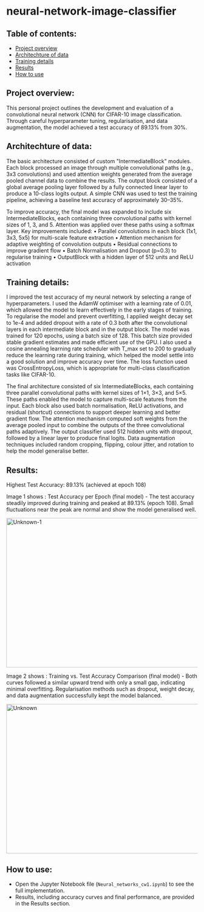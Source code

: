 # neural-network-image-classifier

## Table of contents:
- [Project overview](#project-overview)
- [Architechture of data](#architechture-of-data)
- [Training details](#training-details)
- [Results](#results)
- [How to use](#how-to-use)

## Project overview:

This personal project outlines the development and evaluation of a convolutional neural network (CNN) for CIFAR-10 image classification. Through careful hyperparameter tuning, regularisation, and data augmentation, the model achieved a test accuracy of 89.13% from 30%.

## Architechture of data: 
The basic architecture consisted of custom "IntermediateBlock" modules. Each block processed an image through multiple convolutional paths (e.g., 3x3 convolutions) and used attention weights generated from the average pooled channel data to combine the results. The output block consisted of a global average pooling layer followed by a fully connected linear layer to produce a 10-class logits output.
A simple CNN was used to test the training pipeline, achieving a baseline test accuracy of approximately 30–35%.

To improve accuracy, the final model was expanded to include six IntermediateBlocks, each containing three convolutional paths with kernel sizes of 1, 3, and 5. Attention was applied over these paths using a softmax layer. Key improvements included:
• Parallel convolutions in each block (1x1, 3x3, 5x5) for multi-scale feature extraction
• Attention mechanism for adaptive weighting of convolution outputs
• Residual connections to improve gradient flow
• Batch Normalisation and Dropout (p=0.3) to regularise training
• OutputBlock with a hidden layer of 512 units and ReLU activation

## Training details:
I improved the test accuracy of my neural network by  selecting a range of hyperparameters. I used the AdamW optimiser with a learning rate of 0.01, which allowed the
model to learn effectively in the early stages of training. To regularise the model and prevent overfitting, I applied weight decay set to 1e-4 and added dropout with a rate of 0.3 both after the convolutional layers in each intermediate block and in the output block. The model was trained for 120 epochs, using a batch size of 128. This batch size provided stable
gradient estimates and made efficient use of the GPU. I also used a cosine annealing learning rate scheduler with T_max set to 200 to gradually reduce the learning rate during training, which helped the model settle into a good solution and improve accuracy over time. The loss function used was CrossEntropyLoss, which is appropriate for multi-class classification tasks like CIFAR-10.

The final architecture consisted of six IntermediateBlocks, each containing three parallel convolutional paths with kernel sizes of 1×1, 3×3, and 5×5. These paths enabled
the model to capture multi-scale features from the input. Each block also used batch normalisation, ReLU activations, and residual (shortcut) connections to support deeper learning
and better gradient flow. The attention mechanism computed soft weights from the average pooled input to combine the outputs of the three convolutional paths adaptively.
The output classifier used 512 hidden units with dropout, followed by a linear layer to produce final logits. Data augmentation techniques included random cropping, flipping, colour jitter, and rotation to help the model generalise better.

## Results:
Highest Test Accuracy: 89.13% (achieved at epoch 108)

Image 1 shows : Test Accuracy per Epoch (final model) - The test accuracy steadily improved during training and peaked at 89.13% (epoch 108). Small fluctuations near the peak are normal and show the model generalised well.

<img width="849" height="393" alt="Unknown-1" src="https://github.com/user-attachments/assets/d18db7f5-2353-49c8-9541-6e4c2cc457e6" />

Image 2 shows : Training vs. Test Accuracy Comparison (final model) - Both curves followed a similar upward trend with only a small gap, indicating minimal overfitting. Regularisation methods such as dropout, weight decay, and data augmentation successfully kept the model balanced.

<img width="854" height="393" alt="Unknown" src="https://github.com/user-attachments/assets/b747afe6-d85b-4813-b07f-34fb26098687" />

## How to use:
- Open the Jupyter Notebook file (`Neural_networks_cw1.ipynb`) to see the full implementation. 
- Results, including accuracy curves and final performance, are provided in the Results section.  



